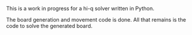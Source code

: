 This is a work in progress for a hi-q solver written in Python.

The board generation and movement code is done.
All that remains is the code to solve the generated board.